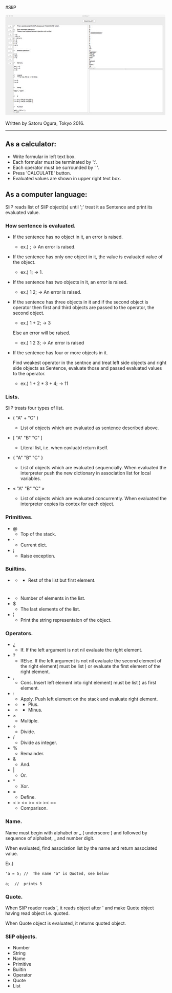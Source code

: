 #SliP

<img src=SliP.jpg />

Written by Satoru Ogura, Tokyo 2016.

---

## As a calculator:

* Write formular in left text box.
* Each formular must be terminated by ':'.
* Each operator must be surrounded by ' '.
* Press 'CALCULATE' button.
* Evaluated values are shown in upper right text box.

## As a computer language:
SliP reads list of SliP object(s) until ';' treat it as Sentence and print its evaluated value.

### How sentence is evaluated.

* If the sentence has no object in it, an error is raised.

	- ex.) ; -> An error is raised.

* If the sentence has only one object in it, the value is evaluated value of the object.
	- ex.) 1; -> 1.

* If the sentence has two objects in it, an error is raised.
	- ex.) 1 2; -> An error is raised.

* If the sentence has three objects in it and if the second object is operator then first and third objects are passed to the operator, the second object.
	- ex.) 1 + 2; -> 3

	Else an error will be raised.

	- ex.) 1 2 3; -> An error is raised

* If the sentence has four or more objects in it.

	Find weakest operator in the sentnce and treat left side objects and right side objects as Sentence, evaluate those and passed evaluated values to the operator.
	
	- ex.) 1 + 2 * 3 + 4; -> 11


### Lists.
SliP treats four types of list.

* ( "A" + "C" )

	- List of objects which are evaluated as sentence described above.

* [ "A" "B" "C" ]

	- Literal list, i.e. when eavluatd return itself.

* { "A" "B" "C" }

	- List of objects which are evaluated sequencially. When evaluated the interpreter push the new dictionary in association list for local variables.

* « "A" "B" "C" »

	- List of objects which are evaluated concurrently. When evaluated the interpreter copies its contex for each object.


### Primitives.

* @
	- Top of the stack.
* ·
	- Current dict.
* ¡
	- Raise exception.


### Builtins.
* *
	- Rest of the list but first element.
* #
	- Number of elements in the list.
* $
	- The last elements of the list.
* ¦
	- Print the string representaion of the object.

### Operators.
* ¿
	- If. If the left argument is not nil evaluate the right element.
* ?
	- IfElse. If the left argument is not nil evaluate the second element of the right element( must be list ) or evaluate the first element of the right element.
* ,
	- Cons. Insert left element into right element( must be list ) as first element.
* :
	- Apply. Push left element on the stack and evaluate right element.
* +
	- Plus.
* -
	- Minus.
* ×
	- Multiple.
* ÷
	- Divide.
* /
	- Divide as integer.
* %
	- Remainder.
* &
	- And.
* |
	- Or.
* ^
	- Xor.
* =
	- Define.
* < > <= >= <> >< ==
	- Comparison.


### Name.
Name must begin with alphabet or _ ( underscore ) and followed by sequence of alphabet, _ and number digit.

When evaluated, find association list by the name and return associated value.

Ex.)

```
'a = 5;	//	The name "a" is Quoted, see below

a;	//	prints 5

```

### Quote.</h5>
When SliP reader reads ', it reads object after ' and make Quote object having read object i.e. quoted.

When Quote object is evaluated, it returns quoted object.



### SliP objects.

* Number
* String
* Name
* Primitive
* Builtin
* Operator
* Quote
* List

